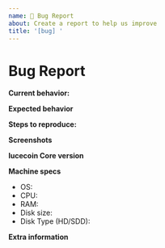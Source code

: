 ```yaml
---
name: 🐜 Bug Report
about: Create a report to help us improve
title: '[bug] '
---
```


<!-- Please make sure you are posting an technical issue related to lucecoin Core. --> 

<!-- For general questions about lucecoin or wallet recovery please use one of the various communities:
* [LUCEducation on reddit](https://www.reddit.com/r/LUCEducation/)
* [Discord](https://discord.com/invite/lucecoin) -->

<!-- ISSUES MISSING IMPORTANT INFORMATION MAY BE CLOSED WITHOUT INVESTIGATION. -->

# Bug Report

**Current behavior:**
<!-- Describe how the bug manifests. -->

**Expected behavior**
<!-- Describe what the behavior would be without the bug. -->

**Steps to reproduce:**
<!--  Please explain the steps required to duplicate the issue, especially if you are able to provide a sample application or sample code -->

**Screenshots**
<!-- If the issue is related to the GUI, screenshots can be added to this issue via drag & drop. -->

**lucecoin Core version**
<!-- List the version number/commit ID, and if it is an official binary, self compiled or a distribution package such as PPA. -->

**Machine specs**
- OS:
- CPU:
- RAM:
- Disk size:
- Disk Type (HD/SDD):

**Extra information**
<!-- This is normally the contents of a `debug.log` or `config.log` file. Raw text or a link to a pastebin type site are preferred. -->